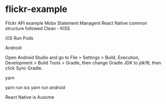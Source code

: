 # flickr-example

Flickr API example
Mobx Statement Managent
React Native common structure followed
Clean - KISS

iOS
Run Pods


Android

Open Android Studio and go to File > Settings > Build, Execution, Development > Build Tools > Gradle, then change Gradle JDK to jdk16, then click Sync Gradle.

yarn 

yarn run ios
yarn run android

React Native is Ausome